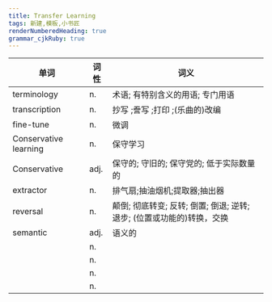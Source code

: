 ```yaml
---
title: Transfer Learning
tags: 新建,模板,小书匠
renderNumberedHeading: true
grammar_cjkRuby: true
---
```



| 单词 | 词性 | 词义  |
| ---------- | --- | --- 
| terminology | n.  | 术语; 有特别含义的用语; 专门用语 |
| transcription | n.  | 抄写 ;誊写 ;打印 ;(乐曲的)改编 |
| fine-tune | n.  | 微调 |
| Conservative learning | n.  | 保守学习 |
| Conservative | adj.  | 保守的; 守旧的; 保守党的; 低于实际数量的 |
| extractor | n.  | 排气扇;抽油烟机;提取器;抽出器 |
| reversal | n.  | 颠倒; 彻底转变; 反转; 倒置; 倒退; 逆转; 退步; (位置或功能的)转换，交换 |
| semantic | adj.  | 语义的 |
|  | n.  |  |
|  | n.  |  |
|  | n.  |  |
|  | n.  |  |